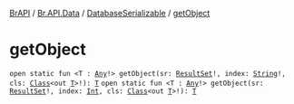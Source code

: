 [BrAPI](../../index.md) / [Br.API.Data](../index.md) / [DatabaseSerializable](index.md) / [getObject](./get-object.md)

# getObject

`open static fun <T : `[`Any`](https://kotlinlang.org/api/latest/jvm/stdlib/kotlin/-any/index.html)`!> getObject(sr: `[`ResultSet`](https://docs.oracle.com/javase/8/docs/api/java/sql/ResultSet.html)`!, index: `[`String`](https://kotlinlang.org/api/latest/jvm/stdlib/kotlin/-string/index.html)`!, cls: `[`Class`](https://docs.oracle.com/javase/8/docs/api/java/lang/Class.html)`<out `[`T`](get-object.md#T)`>!): `[`T`](get-object.md#T)
`open static fun <T : `[`Any`](https://kotlinlang.org/api/latest/jvm/stdlib/kotlin/-any/index.html)`!> getObject(sr: `[`ResultSet`](https://docs.oracle.com/javase/8/docs/api/java/sql/ResultSet.html)`!, index: `[`Int`](https://kotlinlang.org/api/latest/jvm/stdlib/kotlin/-int/index.html)`, cls: `[`Class`](https://docs.oracle.com/javase/8/docs/api/java/lang/Class.html)`<out `[`T`](get-object.md#T)`>!): `[`T`](get-object.md#T)